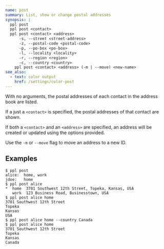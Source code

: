 ```yaml
---
name: post
summary: List, show or change postal addresses
synopsis: |
  ppl post
  ppl post <contact>
  ppl post <contact> <address>
      -s, --street <street-address>
      -z, --postal-code <postal-code>
      -p, --po-box <po-box>
      -l, --locality <locality>
      -r, --region <region>
      -c, --country <country>
    ppl post <contact> <address> (-m | --move) <new-name>
see_also:
  - text: color output
    href: /settings/color-post
---
```


With no arguments, the postal addresses of each contact in the address book are
listed.

If a just a `<contact>` is specified, the postal addresses of that contact are
shown.

If both a `<contact>` and an `<address>` are specified, an address will be
created or updated using the options provided.

Use the `-m` or `--move` flag to move an address to a new ID.

## Examples

    $ ppl post
    alice:  home, work
    jdoe:   home
    $ ppl post alice
    *  home  3701 Southwest 12th Street, Topeka, Kansas, USA
       work  123 Business Road, Businesstown, USA
    $ ppl post alice home
    3701 Southwest 12th Street
    Topeka
    Kansas
    USA
    $ ppl post alice home --country Canada
    $ ppl post alice home
    3701 Southwest 12th Street
    Topeka
    Kansas
    Canada

